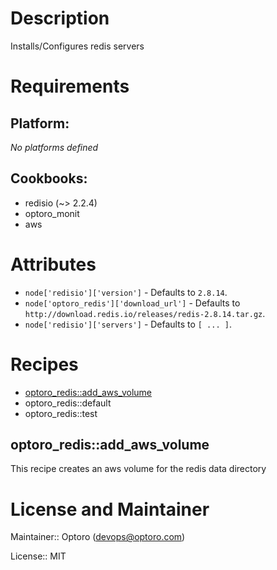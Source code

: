 # Description

Installs/Configures redis servers

# Requirements

## Platform:

*No platforms defined*

## Cookbooks:

* redisio (~> 2.2.4)
* optoro_monit
* aws

# Attributes

* `node['redisio']['version']` -  Defaults to `2.8.14`.
* `node['optoro_redis']['download_url']` -  Defaults to `http://download.redis.io/releases/redis-2.8.14.tar.gz`.
* `node['redisio']['servers']` -  Defaults to `[ ... ]`.

# Recipes

* [optoro_redis::add_aws_volume](#optoro_redisadd_aws_volume)
* optoro_redis::default
* optoro_redis::test

## optoro_redis::add_aws_volume

This recipe creates an aws volume for the redis data directory

# License and Maintainer

Maintainer:: Optoro (<devops@optoro.com>)

License:: MIT
